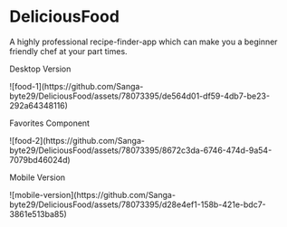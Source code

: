 # DeliciousFood
A highly professional recipe-finder-app which can make you a beginner friendly chef at your part times.
<p>Desktop Version</p>
![food-1](https://github.com/Sanga-byte29/DeliciousFood/assets/78073395/de564d01-df59-4db7-be23-292a64348116)
<p>Favorites Component</p>
![food-2](https://github.com/Sanga-byte29/DeliciousFood/assets/78073395/8672c3da-6746-474d-9a54-7079bd46024d)
<p>Mobile Version</p>
![mobile-version](https://github.com/Sanga-byte29/DeliciousFood/assets/78073395/d28e4ef1-158b-421e-bdc7-3861e513ba85)

